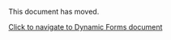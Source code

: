 This document has moved. 

[Click to navigate to Dynamic Forms document](../../UI/AspNetCore/Tag-Helpers/Dynamic-Forms.md)
